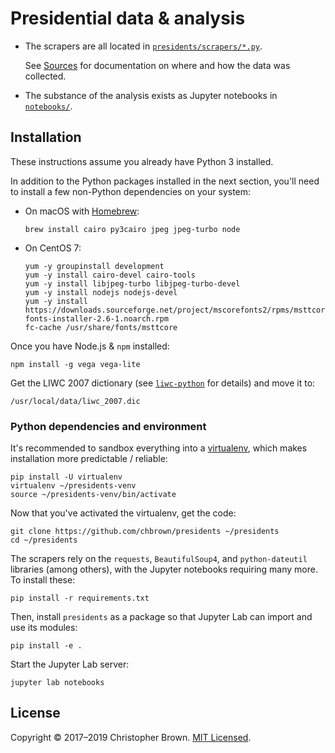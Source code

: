 # Presidential data & analysis

* The scrapers are all located in [`presidents/scrapers/*.py`](presidents/scrapers/).

  See [Sources](docs/Sources.md) for documentation on where and how the data was collected.

* The substance of the analysis exists as Jupyter notebooks in [`notebooks/`](notebooks/).


## Installation

These instructions assume you already have Python 3 installed.

In addition to the Python packages installed in the next section,
you'll need to install a few non-Python dependencies on your system:

* On macOS with [Homebrew](https://brew.sh/):

      brew install cairo py3cairo jpeg jpeg-turbo node

* On CentOS 7:

      yum -y groupinstall development
      yum -y install cairo-devel cairo-tools
      yum -y install libjpeg-turbo libjpeg-turbo-devel
      yum -y install nodejs nodejs-devel
      yum -y install https://downloads.sourceforge.net/project/mscorefonts2/rpms/msttcore-fonts-installer-2.6-1.noarch.rpm
      fc-cache /usr/share/fonts/msttcore

Once you have Node.js & `npm` installed:

    npm install -g vega vega-lite

Get the LIWC 2007 dictionary (see [`liwc-python`](https://github.com/chbrown/liwc-python) for details) and move it to:

    /usr/local/data/liwc_2007.dic

### Python dependencies and environment

It's recommended to sandbox everything into a [virtualenv](https://virtualenv.pypa.io/en/stable/),
which makes installation more predictable / reliable:

    pip install -U virtualenv
    virtualenv ~/presidents-venv
    source ~/presidents-venv/bin/activate

Now that you've activated the virtualenv, get the code:

    git clone https://github.com/chbrown/presidents ~/presidents
    cd ~/presidents

The scrapers rely on the `requests`, `BeautifulSoup4`, and `python-dateutil` libraries (among others),
with the Jupyter notebooks requiring many more. To install these:

    pip install -r requirements.txt

Then, install `presidents` as a package so that Jupyter Lab can import and use its modules:

    pip install -e .

Start the Jupyter Lab server:

    jupyter lab notebooks


## License

Copyright © 2017–2019 Christopher Brown.
[MIT Licensed](https://chbrown.github.io/licenses/MIT/#2017-2019).
